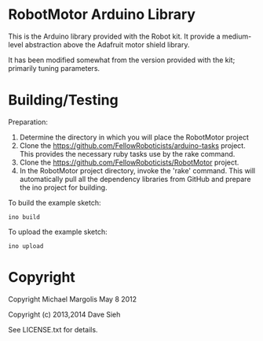 RobotMotor Arduino Library
==========================

This is the Arduino library provided with the Robot kit. It provide a medium-level
abstraction above the Adafruit motor shield library. 

It has been modified somewhat from the version provided with the kit; primarily 
tuning parameters.

Building/Testing
================

Preparation:

1. Determine the directory in which you will place the RobotMotor project
2. Clone the https://github.com/FellowRoboticists/arduino-tasks project. This provides the necessary ruby tasks use by the rake command.
3. Clone the https://github.com/FellowRoboticists/RobotMotor project.
4. In the RobotMotor project directory, invoke the 'rake' command. This will automatically pull all the dependency libraries from GitHub and prepare the ino project for building.

To build the example sketch:

```
ino build
```

To upload the example sketch:

```
ino upload
```

Copyright
=========

Copyright Michael Margolis May 8 2012

Copyright (c) 2013,2014 Dave Sieh

See LICENSE.txt for details.
